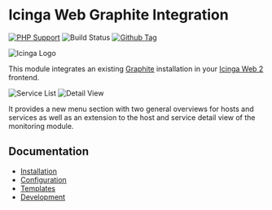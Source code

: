 # Icinga Web Graphite Integration

[![PHP Support](https://img.shields.io/badge/php-%3E%3D%207.2-777BB4?logo=PHP)](https://php.net/)
![Build Status](https://github.com/icinga/icingaweb2-module-graphite/workflows/PHP%20Tests/badge.svg?branch=master)
[![Github Tag](https://img.shields.io/github/tag/Icinga/icingaweb2-module-graphite.svg)](https://github.com/Icinga/icingaweb2-module-graphite)

![Icinga Logo](https://icinga.com/wp-content/uploads/2014/06/icinga_logo.png)

This module integrates an existing [Graphite](https://graphite.readthedocs.io/en/latest/)
installation in your [Icinga Web 2](https://icinga.com/products/infrastructure-monitoring/)
frontend.

![Service List](doc/img/service-list.png)
![Detail View](doc/img/service-detail-view.png)

It provides a new menu section with two general overviews for hosts and
services as well as an extension to the host and service detail view of
the monitoring module.

## Documentation

* [Installation](https://icinga.com/docs/icinga-web-graphite-integration/latest/doc/02-Installation/)
* [Configuration](doc/03-Configuration.md)
* [Templates](doc/04-Templates.md)
* [Development](doc/06-Development.md)
